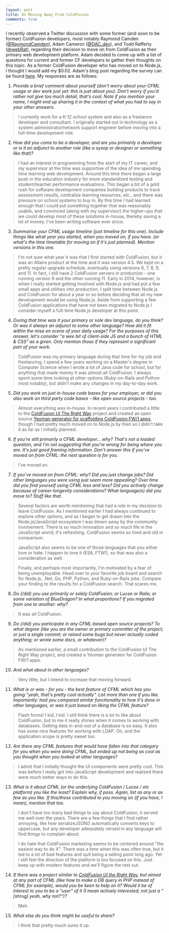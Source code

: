 ```yaml
---
layout: post
title: On Moving Away From ColdFusion
comments: true
---
```


I recently observed a Twitter discussion with some former (and soon to be former) ColdFusion developers, most notably
Raymond Camden ([@RaymondCamden](https://twitter.com/raymondcamden)), Adam Cameron ([@DAC_dev](https://twitter.com/dac_dev)),
and Todd Rafferty ([@webRat](https://twitter.com/webrat)), regarding their decision to move on from ColdFusion
as their primary web development platform. Adam decided to come up with a list of questions for current and former CF developers
to gather their thoughts on this topic. As a former ColdFusion developer who has moved
on to Node.js, I thought I would add my $0.02. Adam's blog post regarding the survey can be found [here](http://blog.adamcameron.me/2017/01/survey-cfml-usage-and-migration.html).
My responses are as follows:

1. *Provide a brief comment about yourself (don't worry about your CFML usage or dev work just yet: this is just about you). Don't worry if
you'd rather not give too much detail, that's cool. Note if you mention your name, I might end up sharing it in the context of what you
had to say in your other answers.*
>I currently work for a K-12 school system and also as a freelance developer and consultant. I originally started out
>in technology as a system administrator/network support engineer before moving into a full-time development role.
2. *How did you come to be a developer, and are you primarily a developer or is it an adjunct to another role (like a sysop or
designer or something like that)?*
>I had an interest in programming from the start of my IT career, and my supervisor at the time was supportive of the idea of me spending
>time learning web development. Around this time there began a large push in the education industry for more standardized
>testing and student/teacher performance evaluations. This began a bit of a gold rush for software development companies building
>products to track assessment results, centralize learning resources, etc., and there was pressure on school systems to
>buy in. By this time I had learned enough that I could
>put something together that was reasonably usable, and convinced (along with my supervisor) the higher-ups that we could
>develop most of these solutions in-house, thereby saving a lot of money. I've been writing software ever since.
3. *Summarise your CFML usage timeline (just timeline for this one). Include things like what year you started, when you moved on, if you have.
(or what's the time timetable for moving on if it's just planned). Mention versions in this one.*
>I'm not sure what year it was that I first started with ColdFusion, but it was an Allaire product at the time and it
>was version 4.5. We kept on a pretty regular upgrade schedule, eventually using versions 6, 7, 8, 9, and 11. In fact, I still
>have 2 ColdFusion servers in production - one running version 9 and the other running 11. Early in 2014, however, is when I really
>started getting involved with Node.js and had put a few small apps and utilities into production. I split time between
>Node.js and ColdFusion for about a year or so before deciding that all my new development would be using Node.js.
>Aside from supporting a few ColdFusion applications that have not been migrated to Node.js I consider myself a full-time Node.js
>developer at this point.
4. *During that time was it your primary or sole dev language, do you think? Or was it always an adjunct to some other
language? How did it fit within the mise en scene of your daily usage? For the purposes of this
answer, let's consider "a wee bit of client-side JS and a bunch of HTML & CSS" as a given. Only mention
those if they represent a significant part of your work.*
>ColdFusion was my primary language during that time for my job and freelancing. I spend a few years working on a Master's
>degree in Computer Science when I wrote a lot of Java code for school, but for anything that made money it was almost all ColdFusion.
>I always spent some time looking at other options (Ruby-on-Rails and Python most notably), but didn't make any changes
>in my day-to-day work.
5. *Did you work on just in-house code bases for your employer, or did you also work on third party code bases - like open
source projects - too.*
>Almost everything was in-house. In recent years I contributed a little to the [ColdFusion UI The Right Way](https://github.com/cfjedimaster/ColdFusion-UI-the-Right-Way)
>project and created an open source [Yeoman generator for scaffolding ColdFusion FW/1 apps](https://www.npmjs.com/package/generator-cfml-mvc),
>though I had pretty much moved on to Node.js by then so I didn't take it as far as I initially planned.
6. *If you're still primarily a CFML developer... why? That's not a loaded question, and I'm not suggesting that you're wrong for being where you are. It's just good framing information. Don't
answer this if you've moved on from CFML: the next question is for you.*
>I've moved on.
7. *If you've moved on from CFML: why? Did you just change jobs? Did other languages you were using just seem more
appealing? Over time did you find yourself using CFML less and less? Did you actively change because of career-longevity
considerations? What language(s) did you move to? Stuff like that.*
>Several factors are worth mentioning that had a role in my decision to leave ColdFusion. As I mentioned earlier I had
>always continued to explore other options, and as I began to get drawn into the Node.js/JavaScript ecosystem I was blown away
>by the community involvement. There is so much innovation and so much life in the JavaScript world; it's refreshing.
>ColdFusion seems so tired and old in comparison.
>
>JavaScript also seems to be one of those languages that you either love
>or hate. I happen to love it (ES6, FTW!), so that was also a consideration as well.
>
>Finally, and perhaps most importantly,
>I'm motivated by a fear of being unemployable. Head over to your favorite job board and search for Node.js, .Net, Go, PHP, Python,
>and Ruby-on-Rails jobs. Compare your finding to the results for a ColdFusion search. That scares me.
8. *Do (/did) you use primarily or solely ColdFusion; or Lucee or Railo; or some variation of BlueDragon?
In what proportions? If you migrated from one to another: why?*
>It was all ColdFusion.
9. *Do (/did) you participate in any CFML-based open source projects? To what degree (like you are the owner or primary committer of the
project; or just a single commit; or raised some bugs but never actually coded anything; or wrote some docs, or whatever)?*
>As mentioned earlier, a small contribution to the ColdFusion UI The Right Way project, and created a Yeoman generator
>for ColdFusion FW/1 apps.
10. *And what about in other languages?*
>Very little, but I intend to increase that moving forward.
11. *What is or was - for you - the best feature of CFML which has you going "yeah, that's pretty cool actually". List more
than one if you like. Importantly: had you compared similar functionality to how it's done in other languages, or was it
just based on liking the CFML feature?*
>Flash forms! I kid, I kid. I still think there is a lot to like about ColdFusion, but to me it really shines
>when it comes to working with databases. Getting data in-and-out of a database is so easy. It also has some nice features
>for working with LDAP. Oh, and the application scope is pretty sweet too.
12. *Are there any CFML features that would have fallen into that category for you when you were doing CFML, but
ended up not being as cool as you thought when you looked at other languages?*
>I admit that I initially thought the UI components were pretty cool. This was before I really got into JavaScript
>development and realized there were much better ways to do this.
13. *What is it about CFML (or the underlying ColdFusion / Lucee / etc platform) you like the least? Explain why, if poss. Again, list as
any or as few as you like. If this/these contributed to you moving on (if you have, I mean), mention that too.*
>I don't have too many bad things to say about ColdFusion; it served me well over the years. There are a few things
>that I find rather annoying, like how serializeJSON() automatically converts keys to uppercase, but any developer
>adequately versed in any language will find things to complain about.
>
>I do hate that ColdFusion marketing seems to be centered around "the easiest way to do X". There was a time when this
>was often true, but it led to a lot of bad features and quit being a selling point long ago. Yet I still feel the direction of the
>platform is too focused on this. Just keep up with modern features and we'll figure the rest out.
14. *If there was a project similar to [ColdFusion UI the Right Way](https://github.com/cfjedimaster/ColdFusion-UI-the-Right-Way),
but aimed at any part of CFML (like how to make a DB query in PHP instead of CFML for example), would you be keen to help on
it? Would it be of interest to you to be a "user" of it (I mean actively interested; not just a "[shrug] yeah, why not?")?*
>Meh.
15. *What else do you think might be useful to share?*
>I think that pretty much sums it up.



